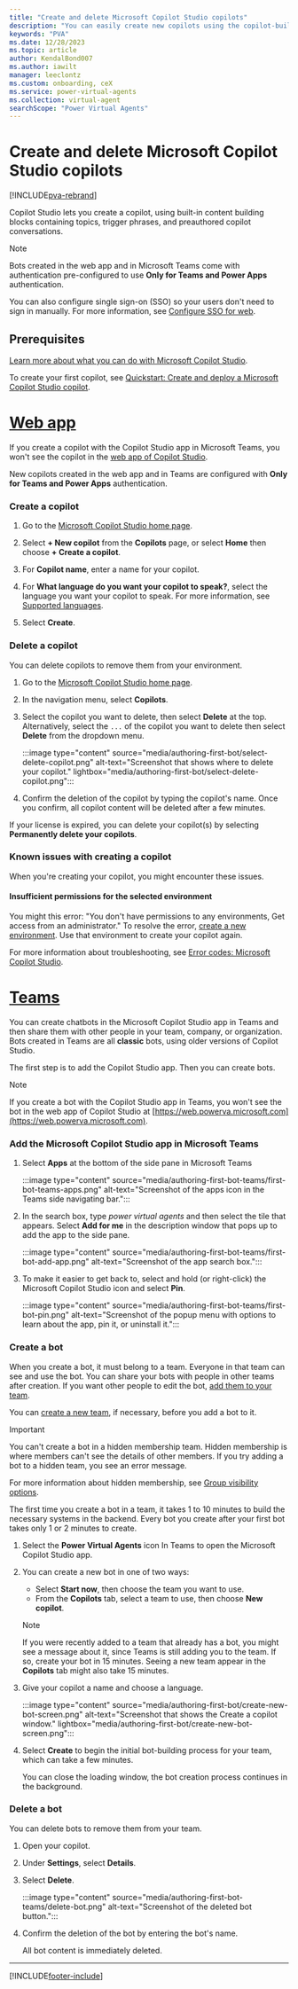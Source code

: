 ```yaml
---
title: "Create and delete Microsoft Copilot Studio copilots"
description: "You can easily create new copilots using the copilot-builder wizard in Microsoft Copilot Studio."
keywords: "PVA"
ms.date: 12/28/2023
ms.topic: article
author: KendalBond007
ms.author: iawilt
manager: leeclontz
ms.custom: onboarding, ceX
ms.service: power-virtual-agents
ms.collection: virtual-agent
searchScope: "Power Virtual Agents"
---
```


# Create and delete Microsoft Copilot Studio copilots

[!INCLUDE[pva-rebrand](includes/pva-rebrand.md)]

Copilot Studio lets you create a copilot, using built-in content building blocks containing topics, trigger phrases, and preauthored copilot conversations.

>[!NOTE]
> Bots created in the web app and in Microsoft Teams come with authentication pre-configured to use **Only for Teams and Power Apps** authentication.

You can also configure single sign-on (SSO) so your users don't need to sign in manually. For more information, see [Configure SSO for web](configure-sso.md).

## Prerequisites

[Learn more about what you can do with Microsoft Copilot Studio](fundamentals-what-is-power-virtual-agents.md).

To create your first copilot, see [Quickstart: Create and deploy a Microsoft Copilot Studio copilot](fundamentals-get-started.md).

# [Web app](#tab/web)

If you create a copilot with the Copilot Studio app in Microsoft Teams, you won't see the copilot in the [web app of Copilot Studio](https://web.powerva.microsoft.com).

New copilots created in the web app and in Teams are configured with **Only for Teams and Power Apps** authentication.

### Create a copilot

1. Go to the [Microsoft Copilot Studio home page](https://web.powerva.microsoft.com/).

1. Select **+ New copilot** from the **Copilots** page, or select **Home** then choose **+ Create a copilot**.

1. For **Copilot name**, enter a name for your copilot.

1. For **What language do you want your copilot to speak?**, select the language you want your copilot to speak. For more information, see [Supported languages](authoring-language-support.md).

1. Select **Create**.

### Delete a copilot

You can delete copilots to remove them from your environment.

1. Go to the [Microsoft Copilot Studio home page](https://web.powerva.microsoft.com/).

1. In the navigation menu, select **Copilots**.
1. Select the copilot you want to delete, then select **Delete** at the top. Alternatively, select the `...` of the copilot you want to delete then select **Delete** from the dropdown menu.

    :::image type="content" source="media/authoring-first-bot/select-delete-copilot.png" alt-text="Screenshot that shows where to delete your copilot." lightbox="media/authoring-first-bot/select-delete-copilot.png":::

1. Confirm the deletion of the copilot by typing the copilot's name. Once you confirm, all copilot content will be deleted after a few minutes.

If your license is expired, you can delete your copilot(s) by selecting **Permanently delete your copilots**.

### Known issues with creating a copilot

When you're creating your copilot, you might encounter these issues.

#### Insufficient permissions for the selected environment

You might this error: "You don't have permissions to any environments, Get access from an administrator." To resolve the error, [create a new environment](environments-first-run-experience.md). Use that environment to create your copilot again.

For more information about troubleshooting, see [Error codes: Microsoft Copilot Studio](error-codes.md).

# [Teams](#tab/teams)

You can create chatbots in the Microsoft Copilot Studio app in Teams and then share them with other people in your team, company, or organization. Bots created in Teams are all **classic** bots, using older versions of Copilot Studio.

The first step is to add the Copilot Studio app. Then you can create bots.

> [!NOTE]
> If you create a bot with the Copilot Studio app in Teams, you won't see the bot in the web app of Copilot Studio at [https://web.powerva.microsoft.com](https://web.powerva.microsoft.com).

### Add the Microsoft Copilot Studio app in Microsoft Teams

1. Select **Apps** at the bottom of the side pane in Microsoft Teams

    :::image type="content" source="media/authoring-first-bot-teams/first-bot-teams-apps.png" alt-text="Screenshot of the apps icon in the Teams side navigating bar.":::

1. In the search box, type _power virtual agents_ and then select the tile that appears. Select **Add for me** in the description window that pops up to add the app to the side pane.

    :::image type="content" source="media/authoring-first-bot-teams/first-bot-add-app.png" alt-text="Screenshot of the app search box.":::

1. To make it easier to get back to, select and hold (or right-click) the Microsoft Copilot Studio icon and select **Pin**.

    :::image type="content" source="media/authoring-first-bot-teams/first-bot-pin.png" alt-text="Screenshot of the popup menu with options to learn about the app, pin it, or uninstall it.":::

### Create a bot

When you create a bot, it must belong to a team. Everyone in that team can see and use the bot. You can share your bots with people in other teams after creation. If you want other people to edit the bot, [add them to your team](admin-share-bots.md).

You can [create a new team](/MicrosoftTeams/get-started-with-teams-create-your-first-teams-and-channels#create-a-team), if necessary, before you add a bot to it.

> [!IMPORTANT]
> You can't create a bot in a hidden membership team. Hidden membership is where members can't see the details of other members. If you try adding a bot to a hidden team, you see an error message.
>
> For more information about hidden membership, see [Group visibility options](https://learn.microsoft.com/graph/api/resources/group#group-visibility-options).

The first time you create a bot in a team, it takes 1 to 10 minutes to build the necessary systems in the backend. Every bot you create after your first bot takes only 1 or 2 minutes to create.

1. Select the **Power Virtual Agents** icon In Teams to open the Microsoft Copilot Studio app.

1. You can create a new bot in one of two ways:
   - Select **Start now**, then choose the team you want to use.
   - From the **Copilots** tab, select a team to use, then choose **New copilot**.

   > [!NOTE]
   > If you were recently added to a team that already has a bot, you might see a message about it, since Teams is still adding you to the team. If so, create your bot in 15 minutes. Seeing a new team appear in the **Copilots** tab might also take 15 minutes.

1. Give your copilot a name and choose a language.

   :::image type="content" source="media/authoring-first-bot/create-new-bot-screen.png" alt-text="Screenshot that shows the Create a copilot window." lightbox="media/authoring-first-bot/create-new-bot-screen.png":::

1. Select **Create** to begin the initial bot-building process for your team, which can take a few minutes.

   You can close the loading window, the bot creation process continues in the background.

### Delete a bot

You can delete bots to remove them from your team.

1. Open your copilot.

1. Under **Settings**, select **Details**.

1. Select **Delete**.

   :::image type="content" source="media/authoring-first-bot-teams/delete-bot.png" alt-text="Screenshot of the deleted bot button.":::

1. Confirm the deletion of the bot by entering the bot's name.

   All bot content is immediately deleted.

---

[!INCLUDE[footer-include](includes/footer-banner.md)]
